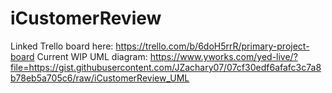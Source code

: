 # iCustomerReview

Linked Trello board here: https://trello.com/b/6doH5rrR/primary-project-board
Current WIP UML diagram: https://www.yworks.com/yed-live/?file=https://gist.githubusercontent.com/JZachary07/07cf30edf6afafc3c7a8b78eb5a705c6/raw/iCustomerReview_UML
